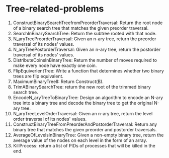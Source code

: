 # Tree-related-problems

1. ConstructBinarySearchTreefromPreorderTraversal: Return the root node of a binary search tree that matches the given preorder traversal.
2. SearchInBinarySearchTree: Return the subtree rooted with that node. 
3. N_aryTreePreorderTraversal: Given an n-ary tree, return the preorder traversal of its nodes' values.
4. N_aryTreePostorderTraversal: Given an n-ary tree, return the postorder traversal of its nodes' values.
5. DistributeCoinsInBinaryTree: Return the number of moves required to make every node have exactly one coin.
6. FlipEquiverlentTree: Write a function that determines whether two binary trees are flip equivalent.
7. MaximumBinaryTreeII: Return Construct(B).
8. TrimABinarySearchTree: return the new root of the trimmed binary search tree.
9. EncodeN_aryTreeToBinaryTree: Design an algorithm to encode an N-ary tree into a binary tree and decode the binary tree to get the original N-ary tree.
10. N_aryTreeLevelOrderTraversal: Given an n-ary tree, return the level order traversal of its nodes' values. 
11. ConstructBinaryTreeFromPreorderAndPostorderTraversal: Return any binary tree that matches the given preorder and postorder traversals.
12. AverageOfLevelsInBinaryTree: Given a non-empty binary tree, return the average value of the nodes on each level in the form of an array.
13. KillProcess: return a list of PIDs of processes that will be killed in the end.

